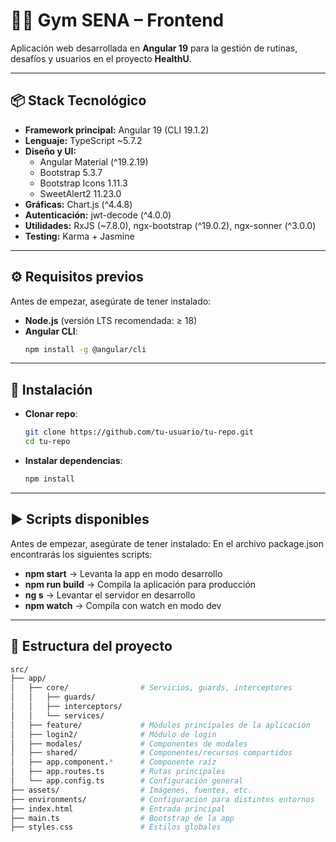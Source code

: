 # 🏋️‍♂️ Gym SENA – Frontend

Aplicación web desarrollada en **Angular 19** para la gestión de rutinas, desafíos y usuarios en el proyecto **HealthU**.

---

## 📦 Stack Tecnológico

- **Framework principal:** Angular 19 (CLI 19.1.2)  
- **Lenguaje:** TypeScript ~5.7.2  
- **Diseño y UI:**  
  - Angular Material (^19.2.19)  
  - Bootstrap 5.3.7  
  - Bootstrap Icons 1.11.3  
  - SweetAlert2 11.23.0  
- **Gráficas:** Chart.js (^4.4.8)  
- **Autenticación:** jwt-decode (^4.0.0)  
- **Utilidades:** RxJS (~7.8.0), ngx-bootstrap (^19.0.2), ngx-sonner (^3.0.0)  
- **Testing:** Karma + Jasmine  

---

## ⚙️ Requisitos previos

Antes de empezar, asegúrate de tener instalado:

- **Node.js** (versión LTS recomendada: ≥ 18)  
- **Angular CLI**:  
  ```bash
  npm install -g @angular/cli

---

## 🚀 Instalación
- **Clonar repo**:  

  ```bash
  git clone https://github.com/tu-usuario/tu-repo.git
  cd tu-repo

- **Instalar dependencias**:  

  ```bash
  npm install
---

## ▶️ Scripts disponibles

Antes de empezar, asegúrate de tener instalado:
En el archivo package.json encontrarás los siguientes scripts:

- **npm start**    → Levanta la app en modo desarrollo
- **npm run build** → Compila la aplicación para producción
- **ng s**    → Levantar el servidor en desarrollo
- **npm watch** → Compila con watch en modo dev

---

## 📂 Estructura del proyecto 

  ```bash
  src/
├── app/
│   ├── core/                # Servicios, guards, interceptores
│   │   ├── guards/
│   │   ├── interceptors/
│   │   └── services/
│   ├── feature/             # Módulos principales de la aplicación
│   ├── login2/              # Módulo de login
│   ├── modales/             # Componentes de modales
│   ├── shared/              # Componentes/recursos compartidos
│   ├── app.component.*      # Componente raíz
│   ├── app.routes.ts        # Rutas principales
│   └── app.config.ts        # Configuración general
├── assets/                  # Imágenes, fuentes, etc.
├── environments/            # Configuración para distintos entornos
├── index.html               # Entrada principal
├── main.ts                  # Bootstrap de la app
├── styles.css               # Estilos globales

